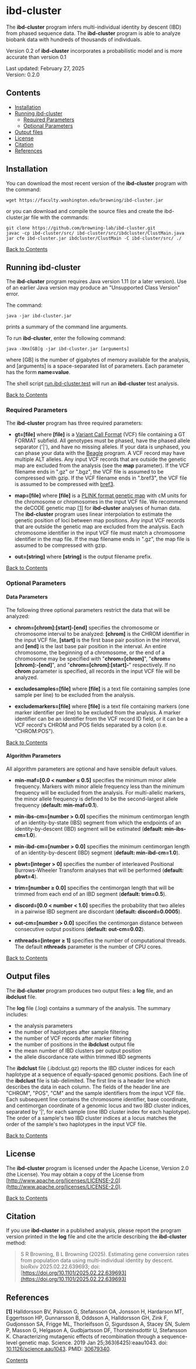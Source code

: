 # ibd-cluster

The **ibd-cluster** program infers multi-individual identity by descent (IBD)
from phased sequence data. The **ibd-cluster** program is able to analyze
biobank data with hundreds of thousands of individuals.

Version 0.2 of **ibd-cluster** incorporates a probabilistic model and
is more accurate than version 0.1

Last updated: February 27, 2025  
Version: 0.2.0

## Contents

* [Installation](#installation)
* [Running ibd-cluster](#running-ibd-cluster)
  * [Required Parameters](#required-parameters)
  * [Optional Parameters](#optional-parameters)
* [Output files](#output-files)
* [License](#license)
* [Citation](#citation)
* [References](#references)

## Installation

You can download the most recent version of the **ibd-cluster** program
with the command:

    wget https://faculty.washington.edu/browning/ibd-cluster.jar

or you can download and compile the source files and create the
ibd-cluster.jar file with the commands:

    git clone https://github.com/browning-lab/ibd-cluster.git
    javac -cp ibd-cluster/src/ ibd-cluster/src/ibdcluster/ClustMain.java
    jar cfe ibd-cluster.jar ibdcluster/ClustMain -C ibd-cluster/src/ ./

[Back to Contents](#contents)

## Running ibd-cluster

The **ibd-cluster** program requires Java version 1.11 (or a later version).
Use of an earlier Java version may produce an "Unsupported Class Version" error.

The command:

    java -jar ibd-cluster.jar

prints a summary of the command line arguments.

To run **ibd-cluster**, enter the following command:

    java -Xmx[GB]g -jar ibd-cluster.jar [arguments]

where [GB] is the number of gigabytes of memory available for the analysis, and
[arguments] is a space-separated list of parameters. Each parameter
has the form **name=value**.

The shell script
[run.ibd-cluster.test](https://raw.githubusercontent.com/browning-lab/ibd-cluster/master/test/run.ibd-cluster.test)
will run an **ibd-cluster** test analysis.

[Back to Contents](#contents)

### Required Parameters

The **ibd-cluster** program has three required parameters:

* **gt=[file]** where **[file]** is a
[Variant Call Format](https://faculty.washington.edu/browning/intro-to-vcf.html)
(VCF) file containing a GT FORMAT subfield.  All genotypes must be phased, have
the phased allele separator ('|'), and have no missing alleles. If your data
is unphased, you can phase your data with the
[Beagle](https://faculty.washington.edu/browning/beagle/beagle.html) program.
A VCF record may have multiple ALT alleles. Any input VCF records that are
outside the genetic map are excluded from the analysis
(see the **map** parameter). If the VCF filename ends in ".gz" or ".bgz", the
VCF file is assumed to be compressed with gzip. If the VCF filename ends
in ".bref3", the VCF file is assumed to be compressed with
[bref3](https://faculty.washington.edu/browning/beagle/beagle.html).

* **map=[file]** where **[file]** is a
[PLINK format genetic map](http://zzz.bwh.harvard.edu/plink/data.shtml#map)
with cM units for the chromosome or chromosomes in the input VCF file.
We recommend the deCODE genetic map
[[1]](#references) for **ibd-cluster** analyses of human data.
The **ibd-cluster** program uses linear interpolation to estimate the genetic
position of loci between map positions.
Any input VCF records that are outside the genetic map are excluded from the
analysis. Each chromosome identifier in the input VCF file
must match a chromosome identifier in the map file. If the map filename ends
in ".gz", the map file is assumed to be compressed with gzip.

* **out=[string]** where **[string]** is the output filename prefix.

[Back to Contents](#contents)

### Optional Parameters

#### Data Parameters

The following three optional parameters restrict the data that will be
analyzed:

* **chrom=[chrom]:[start]‑[end]** specifies the chromosome or chromosome interval
to be analyzed: **[chrom]** is the CHROM identifier in the
input VCF file, **[start]** is the first base pair position in the interval, and
**[end]** is the last base pair position in the interval.
An entire chromosome, the beginning of a chromosome, or the end of a
chromosome may be specified with "**chrom=[chrom]**", "**chrom=[chrom]:‑[end]**",
and "**chrom=[chrom]:[start]‑**" respectively.  If no **chrom** parameter
is specified, all records in the input VCF file will be analyzed.

* **excludesamples=[file]** where **[file]** is a text file containing samples
(one sample per line) to be excluded from the analysis.

* **excludemarkers=[file]** where **[file]** is a text file containing markers
(one marker identifier per line) to be excluded from the analysis.
A marker identifier can be an identifier from the VCF record ID field, or it
can be a VCF record's CHROM and POS fields separated by a colon
(i.e. "CHROM:POS").

[Back to Contents](#contents)

#### Algorithm Parameters

All algorithm parameters are optional and have sensible default values.

* **min-maf=[0.0 < number ≤ 0.5]** specifies the minimum minor allele
frequency. Markers with minor allele frequency less than the minimum
frequency will be excluded from the analysis. For multi-allelic markers,
the minor allele frequency is defined to be the second-largest allele
frequency (**default: min-maf=0.1**).

* **min-ibs-cm=[number > 0.0]** specifies the minimum centimorgan length
of an identity-by-state (IBS) segment from which the endpoints of an
identity-by-descent (IBD) segment will be estimated (**default: min-ibs-cm=1.0**).

* **min-ibd-cm=[number > 0.0]** specifies the minimum centimorgan length
of an identity-by-descent (IBD) segment (**default: min-ibd-cm=1.0**).

* **pbwt=[integer > 0]** specifies the number of interleaved
Positional Burrows-Wheeler Transform analyses that will be performed
(**default: pbwt=4**).

* **trim=[number ≥ 0.0]** specifies the centimorgan length that will be
trimmed from each end of an IBD segment (**default: trim=0.5**).

* **discord=[0.0 < number < 1.0]** specifies the probability that two
alleles in a pairwise IBD segment are discordant (**default: discord=0.0005**).

* **out-cm=[number > 0.0]** specifies the centimorgan distance between
consecutive output  positions (**default: out-cm=0.02**).

* **nthreads=[integer ≥ 1]** specifies the number of computational threads.
The default **nthreads** parameter is the number of CPU cores.

[Back to Contents](#contents)

## Output files
The **ibd-cluster** program produces two output files: a **log** file, and
an **ibdclust** file.

The **log** file (.log) contains a summary of the analysis. The summary
includes:
* the analysis parameters
* the number of haplotypes after sample filtering
* the number of VCF records after marker filtering
* the number of positions in the **ibdclust** output file
* the mean number of IBD clusters per output position
* the allele discordance rate within trimmed IBD segments

The **ibdclust** file (.ibdclust.gz) reports the IBD cluster indices for
each haplotype at a sequence of equally-spaced genomic positions.
Each line of the **ibdclust** file is tab-delimited. The first line is a header
line which describes the data in each column. The fields of the header line
are "CHROM", "POS", "CM" and the sample identifiers from the input VCF file.
Each subsequent line contains the chromosome identifier, base coordinate, and
centimorgan coordinate of a genomic locus and two IBD cluster indices,
separated by '|', for each sample (one IBD cluster index for each haplotype).
The order of a sample's two IBD cluster indices at a locus matches the order
of the sample's two haplotypes in the input VCF file.


[Back to Contents](#contents)

## License
The **ibd-cluster** program is licensed under the Apache License, Version 2.0
(the License). You may obtain a copy of the License from
[http://www.apache.org/licenses/LICENSE-2.0](http://www.apache.org/licenses/LICENSE-2.0).

[Back to Contents](#contents)

## Citation

If you use **ibd-cluster** in a published analysis, please report the program
version printed in the **log** file and cite the article describing
the **ibd-cluster** method:

> S R Browning, B L Browning (2025). Estimating gene conversion rates from
population data using multi-individual identity by descent.
bioRxiv 2025.02.22.639693;
doi: [https://doi.org/10.1101/2025.02.22.639693](https://doi.org/10.1101/2025.02.22.639693)

## References

**[1]** Halldorsson BV, Palsson G, Stefansson OA, Jonsson H, Hardarson MT,
Eggertsson HP, Gunnarsson B, Oddsson A, Halldorsson GH, Zink F, Gudjonsson SA,
Frigge ML, Thorleifsson G, Sigurdsson A, Stacey SN, Sulem P, Masson G,
Helgason A, Gudbjartsson DF, Thorsteinsdottir U, Stefansson K.
Characterizing mutagenic effects of recombination through a sequence-level
genetic map. Science. 2019 Jan 25;363(6425):eaau1043.
doi: [10.1126/science.aau1043](https://doi.org/10.1126/science.aau1043).
PMID: [30679340](https://pubmed.ncbi.nlm.nih.gov/30679340/).

[Contents](#contents)



